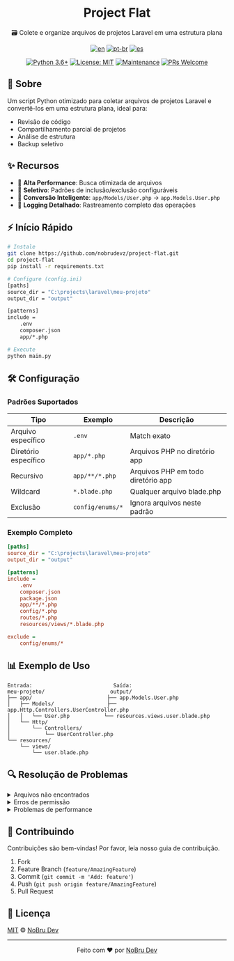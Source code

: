 <div align="center">

# Project Flat

🗃️ Colete e organize arquivos de projetos Laravel em uma estrutura plana

[![en](https://img.shields.io/badge/lang-en-red.svg)](./README.md)
[![pt-br](https://img.shields.io/badge/lang-pt--br-green.svg)](./README.pt-br.md)
[![es](https://img.shields.io/badge/lang-es-yellow.svg)](./README.es.md)

[![Python 3.6+](https://img.shields.io/badge/python-3.6+-blue.svg)](https://www.python.org/downloads/)
[![License: MIT](https://img.shields.io/badge/License-MIT-yellow.svg)](https://opensource.org/licenses/MIT)
[![Maintenance](https://img.shields.io/badge/Maintained%3F-yes-green.svg)](https://github.com/nobrudevz/project-flat/graphs/commit-activity)
[![PRs Welcome](https://img.shields.io/badge/PRs-welcome-brightgreen.svg?style=flat-square)](http://makeapullrequest.com)

</div>

## 📖 Sobre

Um script Python otimizado para coletar arquivos de projetos Laravel e convertê-los em uma estrutura plana, ideal para:

- Revisão de código
- Compartilhamento parcial de projetos
- Análise de estrutura
- Backup seletivo

## ✨ Recursos

- 🚀 **Alta Performance**: Busca otimizada de arquivos
- 🎯 **Seletivo**: Padrões de inclusão/exclusão configuráveis
- 🔄 **Conversão Inteligente**: `app/Models/User.php` → `app.Models.User.php`
- 📝 **Logging Detalhado**: Rastreamento completo das operações

## ⚡ Início Rápido

```bash
# Instale
git clone https://github.com/nobrudevz/project-flat.git
cd project-flat
pip install -r requirements.txt

# Configure (config.ini)
[paths]
source_dir = "C:\projects\laravel\meu-projeto"
output_dir = "output"

[patterns]
include =
    .env
    composer.json
    app/*.php

# Execute
python main.py
```

## 🛠️ Configuração

### Padrões Suportados

| Tipo | Exemplo | Descrição |
|------|---------|-----------|
| Arquivo específico | `.env` | Match exato |
| Diretório específico | `app/*.php` | Arquivos PHP no diretório app |
| Recursivo | `app/**/*.php` | Arquivos PHP em todo diretório app |
| Wildcard | `*.blade.php` | Qualquer arquivo blade.php |
| Exclusão | `config/enums/*` | Ignora arquivos neste padrão |

### Exemplo Completo

```ini
[paths]
source_dir = "C:\projects\laravel\meu-projeto"
output_dir = "output"

[patterns]
include =
    .env
    composer.json
    package.json
    app/**/*.php
    config/*.php
    routes/*.php
    resources/views/*.blade.php

exclude =
    config/enums/*
```

## 📊 Exemplo de Uso

```text
Entrada:                          Saída:
meu-projeto/                     output/
├── app/                        ├── app.Models.User.php
│   ├── Models/                 ├── app.Http.Controllers.UserController.php
│   │   └── User.php           └── resources.views.user.blade.php
│   └── Http/
│       └── Controllers/
│           └── UserController.php
└── resources/
    └── views/
        └── user.blade.php
```

## 🔍 Resolução de Problemas

<details>
<summary>Arquivos não encontrados</summary>

- Verifique os padrões no `config.ini`
- Confirme os caminhos dos diretórios
- Examine os logs para detalhes

</details>

<details>
<summary>Erros de permissão</summary>

- Verifique permissões do diretório fonte
- Confirme acesso ao diretório de saída
- Execute com privilégios adequados

</details>

<details>
<summary>Problemas de performance</summary>

- Use padrões específicos
- Evite recursão desnecessária
- Limite a profundidade da busca

</details>

## 👥 Contribuindo

Contribuições são bem-vindas! Por favor, leia nosso guia de contribuição.

1. Fork
2. Feature Branch (`feature/AmazingFeature`)
3. Commit (`git commit -m 'Add: feature'`)
4. Push (`git push origin feature/AmazingFeature`)
5. Pull Request

## 📄 Licença

[MIT](LICENSE) © [NoBru Dev](https://github.com/nobrudevz)

---

<div align="center">
Feito com ❤️ por <a href="https://github.com/nobrudevz">NoBru Dev</a>
</div>
